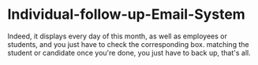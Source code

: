 # Individual-follow-up-Email-System
Indeed, it displays every day of this month, as well as employees or students, and you just have to check the corresponding box. matching the student or candidate once you're done, you just have to back up, that's all.
